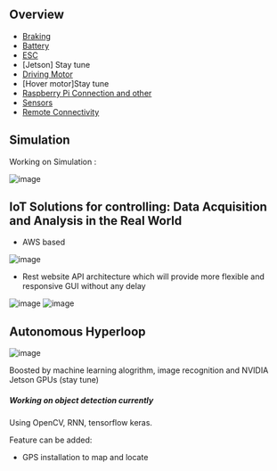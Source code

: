 ## Overview
- [Braking](Pages/Brakings_info.html)
- [Battery](Pages/Battery.html)
- [ESC](Pages/ESC_info.html)
- [Jetson] Stay tune
- [Driving Motor](Pages/Powertrain_motor.html)
- [Hover motor]Stay tune
- [Raspberry Pi Connection and other](Pages/Pi.html)
- [Sensors](Pages/Sensors.html)
- [Remote Connectivity](Pages/Connectivity.html)

## Simulation

Working on Simulation :

![image](https://user-images.githubusercontent.com/34621440/84543900-42a98a80-acca-11ea-942b-1b6a587238de.png)


## IoT Solutions for controlling: Data Acquisition and Analysis in the Real World
- AWS based

![image](https://user-images.githubusercontent.com/34621440/84542263-1e987a00-acc7-11ea-8eff-68847152100c.png)

- Rest website API architecture which will provide more flexible and responsive GUI without any delay

![image](https://user-images.githubusercontent.com/34621440/84542678-f3625a80-acc7-11ea-8d64-77427a870b2e.png)
![image](https://user-images.githubusercontent.com/34621440/84542871-4f2ce380-acc8-11ea-9ec2-0c029846d3fc.png)

## Autonomous Hyperloop

![image](https://user-images.githubusercontent.com/34621440/84543070-a59a2200-acc8-11ea-9f0a-29555be89b42.png)

Boosted by machine learning alogrithm, image recognition and NVIDIA Jetson GPUs (stay tune) 
##### Working on object detection currently
Using OpenCV, RNN, tensorflow keras.

Feature can be added: 
 - GPS installation to map and locate
